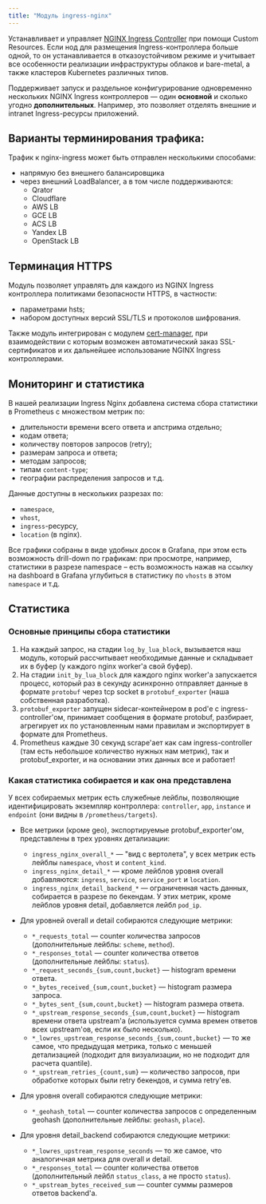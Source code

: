 ```yaml
---
title: "Модуль ingress-nginx"
---
```


Устанавливает и управляет [NGINX Ingress Controller](https://github.com/kubernetes/ingress-nginx) при помощи Custom Resources. Если нод для размещения Ingress-контроллера больше одной, то он устанавливается в отказоустойчивом режиме и учитывает все особенности реализации инфраструктуры облаков и bare-metal, а также кластеров Kubernetes различных типов.

Поддерживает запуск и раздельное конфигурирование одновременно нескольких NGINX Ingress контроллеров — один **основной** и сколько угодно **дополнительных**. Например, это позволяет отделять внешние и intranet Ingress-ресурсы приложений.

## Варианты терминирования трафика:
Трафик к nginx-ingress может быть отправлен несколькими способами:
- напрямую без внешнего балансировщика
- через внешний LoadBalancer, а в том числе поддерживаются:
  - Qrator
  - Cloudflare
  - AWS LB
  - GCE LB
  - ACS LB
  - Yandex LB
  - OpenStack LB

## Терминация HTTPS
Модуль позволяет управлять для каждого из NGINX Ingress контроллера политиками безопасности HTTPS, в частности:
- параметрами hsts;
- набором доступных версий SSL/TLS и протоколов шифрования.

Также модуль интегрирован с модулем [cert-manager](../../modules/101-cert-manager/), при взаимодействии с которым возможен автоматический заказ SSL-сертификатов и их дальнейшее использование NGINX Ingress контроллерaми.

## Мониторинг и статистика
В нашей реализации Ingress Nginx добавлена система сбора статистики в Prometheus с множеством метрик по:
- длительности времени всего ответа и апстрима отдельно;
- кодам ответа;
- количеству повторов запросов (retry);
- размерам запроса и ответа;
- методам запросов;
- типам `content-type`;
- географии распределения запросов и т.д.

Данные доступны в нескольких разрезах по:
- `namespace`,
- `vhost`,
- `ingress`-ресурсу,
- `location` (в nginx).

Все графики собраны в виде удобных досок в Grafana, при этом есть возможность drill-down по графикам: при просмотре, например, статистики в разрезе namespace – есть возможность нажав на ссылку на dashboard в Grafana углубиться в статистику по `vhosts` в этом `namespace` и т.д.

## Статистика

### Основные принципы сбора статистики

1. На каждый запрос, на стадии `log_by_lua_block`, вызывается наш модуль, который рассчитывает необходимые данные и складывает их в буфер (у каждого nginx worker'а свой буфер).
2. На стадии `init_by_lua_block` для каждого nginx worker'а запускается процесс, который раз в секунду асинхронно отправляет данные в формате `protobuf` через tcp socket в `protobuf_exporter` (наша собственная разработка). 
3. `protobuf_exporter` запущен sidecar-контейнером в pod'е с ingress-controller'ом, принимает сообщения в формате protobuf, разбирает, агрегирует их по установленным нами правилам и экспортирует в формате для Prometheus.
4. Prometheus каждые 30 секунд scrape'ает как сам ingress-controller (там есть небольшое количество нужных нам метрик), так и protobuf_exporter, и на основании этих данных все и работает!

### Какая статистика собирается и как она представлена

У всех собираемых метрик есть служебные лейблы, позволяющие идентифицировать экземпляр контроллера: `controller`, `app`, `instance` и `endpoint` (они видны в `/prometheus/targets`).

* Все метрики (кроме geo), экспортируемые protobuf_exporter'ом, представлены в трех уровнях детализации:
    * `ingress_nginx_overall_*` — "вид с вертолета", у всех метрик есть лейблы `namespace`, `vhost` и `content_kind`.
    * `ingress_nginx_detail_*` — кроме лейблов уровня overall добавляются: `ingress`, `service`, `service_port` и `location`.
    * `ingress_nginx_detail_backend_*` — ограниченная часть данных, собирается в разрезе по бекендам. У этих метрик, кроме лейблов уровня detail, добавляется лейбл `pod_ip`.

* Для уровней overall и detail собираются следующие метрики:
    * `*_requests_total` — counter количества запросов (дополнительные лейблы: `scheme`, `method`).
    * `*_responses_total` — counter количества ответов (дополнительные лейблы: `status`).
    * `*_request_seconds_{sum,count,bucket}` — histogram времени ответа.
    * `*_bytes_received_{sum,count,bucket}` — histogram размера запроса.
    * `*_bytes_sent_{sum,count,bucket}` — histogram размера ответа.
    * `*_upstream_response_seconds_{sum,count,bucket}` — histogram времени ответа upstream'а (используется сумма времен ответов всех upstream'ов, если их было несколько).
    * `*_lowres_upstream_response_seconds_{sum,count,bucket}` — то же самое, что предыдущая метрика, только с меньшей детализацией (подходит для визуализации, но не подходит для расчета quantile).
    * `*_upstream_retries_{count,sum}` — количество запросов, при обработке которых были retry бекендов, и сумма retry'ев.

* Для уровня overall собираются следующие метрики:
    * `*_geohash_total` — counter количества запросов с определенным geohash (дополнительные лейблы: `geohash`, `place`).

* Для уровня detail_backend собираются следующие метрики:
    * `*_lowres_upstream_response_seconds` — то же самое, что аналогичная метрика для overall и detail.
    * `*_responses_total` — counter количества ответов (дополнительный лейбл `status_class`, а не просто `status`).
    *  `*_upstream_bytes_received_sum` — counter суммы размеров ответов backend'а.
